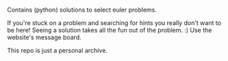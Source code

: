 Contains (python) solutions to select euler problems.

If you're stuck on a problem and searching for hints you really don't want to be here! Seeing a solution takes all the fun out of the problem. :) Use the website's message board.

This repo is just a personal archive.
